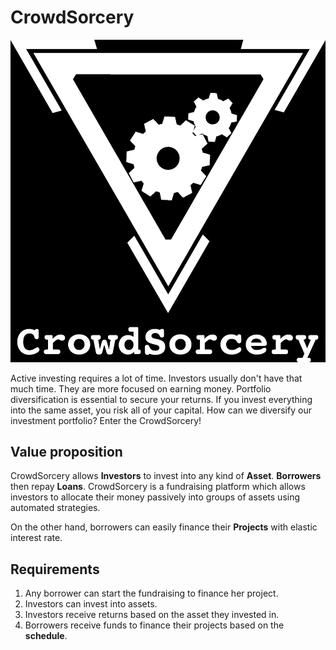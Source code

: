 # CrowdSorcery

![logo](crowd-sorcery-logo.png)

Active investing requires a lot of time. Investors usually don't have that much
time. They are more focused on earning money. Portfolio diversification is
essential to secure your returns. If you invest everything into the same asset,
you risk all of your capital. How can we diversify our investment portfolio?
Enter the CrowdSorcery!

## Value proposition

CrowdSorcery allows **Investors** to invest into any kind of **Asset**.
**Borrowers** then repay **Loans**. CrowdSorcery is a fundraising platform which
allows investors to allocate their money passively into groups of assets using
automated strategies.

On the other hand, borrowers can easily finance their **Projects** with elastic
interest rate.

## Requirements

1. Any borrower can start the fundraising to finance her project.
2. Investors can invest into assets.
3. Investors receive returns based on the asset they invested in.
4. Borrowers receive funds to finance their projects based on the **schedule**.
